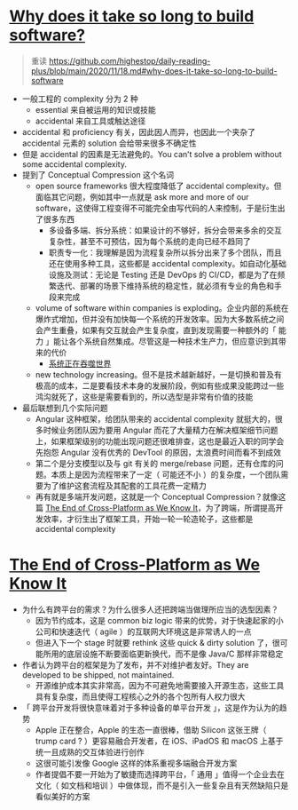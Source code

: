 # [Why does it take so long to build software?](https://www.simplethread.com/why-does-it-take-so-long-to-build-software/)

> 重读 https://github.com/highestop/daily-reading-plus/blob/main/2020/11/18.md#why-does-it-take-so-long-to-build-software

- 一般工程的 complexity 分为 2 种
    - essential 来自被运用的知识或技能
    - accidental 来自工具或触达途径
- accidental 和 proficiency 有关，因此因人而异，也因此一个夹杂了 accidental 元素的 solution 会给带来很多不确定性
- 但是 accidental 的因素是无法避免的。You can’t solve a problem without some accidental complexity.
- 提到了 Conceptual Compression 这个名词
    - open source frameworks 很大程度降低了 accidental complexity。但面临其它问题，例如其中一点就是 ask more and more of our software，这使得工程变得不可能完全由写代码的人来控制，于是衍生出了很多东西
        - 多设备多端、拆分系统：如果设计的不够好，拆分会带来多余的交互复杂性，甚至不可预估，因为每个系统的走向已经不趋同了
        - 职责专一化：我理解是因为流程复杂所以拆分出来了多个团队，而且还在使用多种工具，这些都是 accidental complexity。如自动化基础设施及测试：无论是 Testing 还是 DevOps 的 CI/CD，都是为了在频繁迭代、部署的场景下维持系统的稳定性，就必须有专业的角色和手段来完成
    - volume of software within companies is exploding。企业内部的系统在爆炸式增加，但并没有加快每一个系统的开发效率。因为大多数系统之间会产生重叠，如果有交互就会产生复杂度，直到发现需要一种额外的「 能力 」能让各个系统自然集成。尽管这是一种技术生产力，但应意识到其带来的代价
        - [系统正在吞噬世界](https://a16z.com/2011/08/20/why-software-is-eating-the-world/)
    - new technology increasing。但不是技术越新越好，一是切换和普及有极高的成本，二是要看技术本身的发展阶段，例如有些成果没能跨过一些鸿沟就死了，这些是需要看到的，所以选型是非常有价值的技能
- 最后联想到几个实际问题
    - Angular 这种框架，给团队带来的 accidental complexity 就挺大的，很多时候业务团队因为要用 Angular 而花了大量精力在解决框架细节问题上，如果框架级别的功能出现问题还很难排查，这也是最近入职的同学会先抱怨 Angular 没有优秀的 DevTool 的原因，太浪费时间而看不到成效
    - 第二个是分支模型以及与 git 有关的 merge/rebase 问题，还有仓库的问题。本质上是因为流程带来了一定（ 可能还不小 ）的复杂度，一个团队需要为了维护这套流程及其配套的工具花费一定精力
    - 再有就是多端开发问题，这就是一个 Conceptual Compression？就像这篇 [The End of Cross-Platform as We Know It](https://medium.com/swlh/the-end-of-cross-platform-as-we-know-it-dad658d96b8)，为了跨端，所谓提高开发效率，才衍生出了框架工具，开始一轮一轮造轮子，这些都是 accidental complexity

# [The End of Cross-Platform as We Know It](https://medium.com/swlh/the-end-of-cross-platform-as-we-know-it-dad658d96b8)

- 为什么有跨平台的需求？为什么很多人还把跨端当做理所应当的选型因素？
    - 因为节约成本，这是 common biz logic 带来的优势，对于快速起家的小公司和快速迭代（ agile ）的互联网大环境这是非常诱人的一点
    - 但进入下一个 stage 时就要 rethink 这些 quick & dirty solution 了，很可能所用的底层设施不断要面临更新换代，而不是像 Java/C 那样非常稳定
- 作者认为跨平台的框架是为了发布，并不对维护者友好。They are developed to be shipped, not maintained.
    - 开源维护成本其实非常高，因为不可避免地需要接入开源生态，这些工具具有复杂度，而且使得工程核心之外的各个包所有人权力很大
- 「 跨平台开发将很快意味着对于多种设备的单平台开发 」，这是作为认为的趋势
    - Apple 正在整合，Apple 的生态一直很棒，借助 Silicon 这张王牌（ trump card ? ）更容易融合开发者，在 iOS、iPadOS 和 macOS 上基于统一且成熟的交互体验进行创作
    - 这很可能引发像 Google 这样的体系重视多端融合开发方案
    - 作者提倡不要一开始为了敏捷而选择跨平台，「 通用 」值得一个企业去在文化（ 如文档和培训 ）中做体现，而不是引入一些复杂且有天然缺陷只是看似美好的方案
